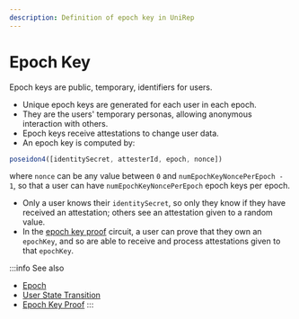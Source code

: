 ```yaml
---
description: Definition of epoch key in UniRep
---
```


# Epoch Key

Epoch keys are public, temporary, identifiers for users.

* Unique epoch keys are generated for each user in each epoch.
* They are the users' temporary personas, allowing anonymous interaction with others.
* Epoch keys receive attestations to change user data.
* An epoch key is computed by:

```typescript
poseidon4([identitySecret, attesterId, epoch, nonce])
```

where `nonce` can be any value between `0` and `numEpochKeyNoncePerEpoch - 1`, so that a user can have `numEpochKeyNoncePerEpoch` epoch keys per epoch.

* Only a user knows their `identitySecret`, so only they know if they have received an attestation; others see an attestation given to a random value.
* In the [epoch key proof](../circuits-api/circuits#epoch-key-proof) circuit, a user can prove that they own an `epochKey`, and so are able to receive and process attestations given to that `epochKey`.

:::info
See also

* [Epoch](epoch.md)
* [User State Transition](user-state-transition.md)
* [Epoch Key Proof](../circuits-api/circuits.md#epoch-key-proof)
:::
